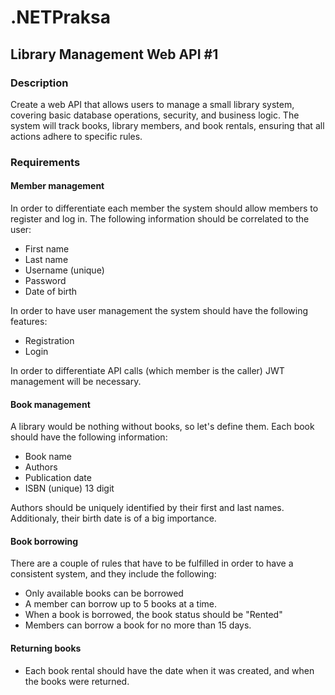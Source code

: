 # .NETPraksa

## Library Management Web API #1
### Description
Create a web API that allows users to manage a small library system, covering basic database operations, security, and business logic. The system will track books, library members, and book rentals, ensuring that all actions adhere to specific rules.

### Requirements

#### Member management
In order to differentiate each member the system should allow members to register and log in. The following information should be correlated to the user:

* First name
* Last name
* Username (unique)
* Password
* Date of birth

In order to have user management the system should have the following features:

* Registration
* Login

In order to differentiate API calls (which member is the caller) JWT management will be necessary.


#### Book management
A library would be nothing without books, so let's define them. Each book should have the following information:

* Book name
* Authors
* Publication date
* ISBN (unique) 13 digit

Authors should be uniquely identified by their first and last names. Additionaly, their birth date is of a big importance.

#### Book borrowing
There are a couple of rules that have to be fulfilled in order to have a consistent system, and they include the following:

* Only available books can be borrowed
* A member can borrow up to 5 books at a time.
* When a book is borrowed, the book status should be "Rented"
* Members can borrow a book for no more than 15 days.

#### Returning books
* Each book rental should have the date when it was created, and when the books were returned.
